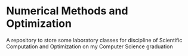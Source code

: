 # Numerical Methods and Optimization

A repository to store some laboratory classes for discipline of Scientific Computation and Optimization on my Computer Science graduation